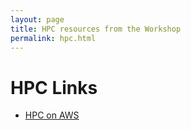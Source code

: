 ```yaml
---
layout: page
title: HPC resources from the Workshop
permalink: hpc.html
---
```




# HPC Links
- [HPC on AWS](hpc-aws.html)
